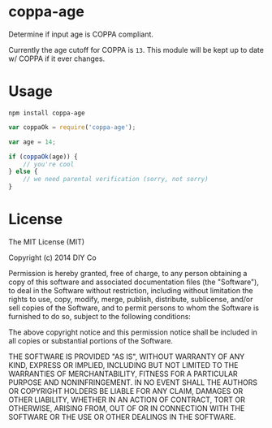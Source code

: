 # coppa-age

Determine if input age is COPPA compliant.

Currently the age cutoff for COPPA is `13`. This module will be kept up to date
w/ COPPA if it ever changes.

# Usage

```
npm install coppa-age
```

```js
var coppaOk = require('coppa-age');

var age = 14;

if (coppaOk(age)) {
    // you're cool
} else {
    // we need parental verification (sorry, not sorry)
}
```

# License

The MIT License (MIT)

Copyright (c) 2014 DIY Co

Permission is hereby granted, free of charge, to any person obtaining a copy
of this software and associated documentation files (the "Software"), to deal
in the Software without restriction, including without limitation the rights
to use, copy, modify, merge, publish, distribute, sublicense, and/or sell
copies of the Software, and to permit persons to whom the Software is
furnished to do so, subject to the following conditions:

The above copyright notice and this permission notice shall be included in all
copies or substantial portions of the Software.

THE SOFTWARE IS PROVIDED "AS IS", WITHOUT WARRANTY OF ANY KIND, EXPRESS OR
IMPLIED, INCLUDING BUT NOT LIMITED TO THE WARRANTIES OF MERCHANTABILITY,
FITNESS FOR A PARTICULAR PURPOSE AND NONINFRINGEMENT. IN NO EVENT SHALL THE
AUTHORS OR COPYRIGHT HOLDERS BE LIABLE FOR ANY CLAIM, DAMAGES OR OTHER
LIABILITY, WHETHER IN AN ACTION OF CONTRACT, TORT OR OTHERWISE, ARISING FROM,
OUT OF OR IN CONNECTION WITH THE SOFTWARE OR THE USE OR OTHER DEALINGS IN THE
SOFTWARE.
